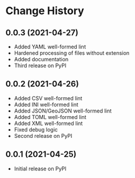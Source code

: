 # Change History

## 0.0.3 (2021-04-27)

* Added YAML well-formed lint
* Hardened processing of files without extension
* Added documentation
* Third release on PyPI

## 0.0.2 (2021-04-26)

* Added CSV well-formed lint
* Added INI well-formed lint
* Added JSON/GeoJSON well-formed lint
* Added TOML well-formed lint
* Added XML well-formed lint
* Fixed debug logic
* Second release on PyPI

## 0.0.1 (2021-04-25)

* Initial release on PyPI

